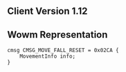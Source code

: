 ## Client Version 1.12

## Wowm Representation
```rust,ignore
cmsg CMSG_MOVE_FALL_RESET = 0x02CA {
    MovementInfo info;    
}

```
